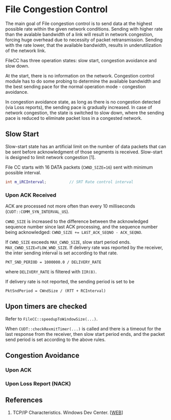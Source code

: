 # File Congestion Control

The main goal of File congestion control is to send data at the highest possible rate within the given network conditions. Sending with higher rate than the avalable bandwidth of a link will result in  network congestion, forcing huge overhead due to necessity of packet retransmission. Sending with the rate lower, that the available bandwidth, results in underutilization of the network link.

FileCC has three operation states: slow start, congestion avoidance and slow down.

At the start, there is no information on the network. Congestion control module has to do some probing to determine the available bandwidth and the best sending pace for the normal operation mode - congestion avoidance.

In congestion avoidance state, as long as there is no congestion detected (via Loss reports), the sending pace is gradually increased. In case of network congestion, the state is switched to slow down, where the sending pace is reduced to eliminate packet loss in a congested network.

## Slow Start

Slow-start state has an artificial limit on the number of data packets that can be sent before acknowledgment of those segments is received. Slow-start is designed to limit network congestion [1].

File CC starts with 16 DATA packets (`CWND_SIZE=16`) sent with minimum possible interval.

```c++
int m_iRCInterval;          // SRT Rate control interval
```

### Upon ACK Received

ACK are processed not more often than every 10 milliseconds (`CUDT::COMM_SYN_INTERVAL_US`).

`CWND_SIZE` is increased to the difference between the acknowledged sequence number since last ACK processing, and the sequence number being acknowledged:  `CWND_SIZE += LAST_ACK_SEQNO - ACK_SEQNO`.

If `CWND_SIZE` exceeds `MAX_CWND_SIZE`, slow start period ends. `MAX_CWND_SIZE=FLOW_WND_SIZE`. If delivery rate was reported by the receiver, the inter sending interval is set according to that rate.

```
PKT_SND_PERIOD = 1000000.0 / DELIVERY_RATE
```

where `DELIVERY_RATE` is filtered with `IIR(8)`.

If delivery rate is not reported, the sending period is set to be

```
PktSndPeriod = CWndSize / (RTT + RCInterval)
```

## Upon timers are checked

Refer to `FileCC::speedupToWindowSize(...)`.

When `CUDT::checkRexmitTimer(...)` is called and there is a timeout for the last response from the receiver, then slow start period ends, and the packet send period is set according to the above rules.

## Congestion Avoidance

### Upon ACK

### Upon Loss Report (NACK)

## References

1. TCP/IP Characteristics. Windows Dev Center. [[WEB](https://docs.microsoft.com/en-us/windows/win32/winsock/tcp-ip-characteristics-2)]